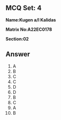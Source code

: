 ## MCQ Set: 4

**Name:Kugen a/l Kalidas**

**Matrix No:A22EC0178**

**Section:02**

## Answer
1. A
2. B
3. C
4. C
5. D
6. D
7. B
8. C
9. A
10. B


